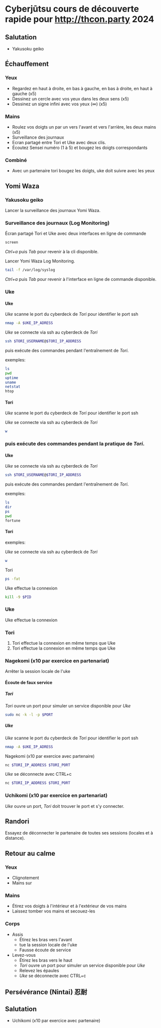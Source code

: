 # Cyberjūtsu cours de découverte rapide pour http://thcon.party 2024

## Salutation

* Yakusoku geiko

## Échauffement

### Yeux

* Regardez en haut à droite, en bas à gauche, en bas à droite, en haut à gauche
(x5)
* Dessinez un cercle avec vos yeux dans les deux sens (x5)
* Dessinez un signe infini avec vos yeux (∞) (x5)

### Mains

* Roulez vos doigts un par un vers l'avant et vers l'arrière, les deux mains (x5)
* Surveillance des journaux
* Ecran partagé entre Tori et Uke avec deux clis.
* Écoutez Sensei numéro (1 à 5) et bougez les doigts correspondants

### Combiné

* Avec un partenaire tori bougez les doigts, uke doit suivre avec les yeux

## Yomi Waza

### Yakusoku geiko

Lancer la surveillance des journaux Yomi Waza.

### Surveillance des journaux (Log Monitoring)

Écran partagé Tori et Uke avec deux interfaces en ligne de commande

```bash
screen
```

*Ctrl+a* puis *Tab* pour revenir à la cli disponible.

Lancer Yomi Waza Log Monitoring.

```bash
tail -f /var/log/syslog
```

*Ctrl+a* puis *Tab* pour revenir à l'interface en ligne de commande disponible.

### Uke

#### Uke

*Uke* scanne le port du cyberdeck de *Tori* pour identifier le port ssh

```bash
nmap -A $UKE_IP_ADRESS
```

*Uke* se connecte via ssh au cyberdeck de *Tori*

```bash
ssh $TORI_USERNAME@$TORI_IP_ADDRESS
```

puis exécute des commandes pendant l'entraînement de *Tori*.

exemples:

```bash
ls
pwd
uptime
uname
netstat
htop
```

#### Tori

*Uke* scanne le port du cyberdeck de *Tori* pour identifier le port ssh

*Uke* se connecte via ssh au cyberdeck de *Tori*

```bash
w
```

### puis exécute des commandes pendant la pratique de *Tori*.

#### Uke

*Uke* se connecte via ssh au cyberdeck de *Tori*

```bash
ssh $TORI_USERNAME@$TORI_IP_ADDRESS
```

puis exécute des commandes pendant l'entraînement de *Tori*.

exemples:

```bash
ls
dir
ps
pwd
fortune
```

#### Tori

exemples:

*Uke* se connecte via ssh au cyberdeck de *Tori*

```bash
w
```

Tori

```bash
ps -fat
```

Uke effectue la connexion

```bash
kill -9 $PID
```

### Uke

Uke effectue la connexion

### Tori

1. Tori effectue la connexion en même temps que Uke
1. Tori effectue la connexion en même temps que Uke

### Nagekomi (x10 par exercice en partenariat)

Arrêter la session locale de l'uke

#### Écoute de faux service

##### Tori

*Tori* ouvre un port pour simuler un service disponible pour *Uke*

```bash
sudo nc -k -l -p $PORT
```

##### Uke

*Uke* scanne le port du cyberdeck de *Tori* pour identifier le port ssh

```bash
nmap -A $UKE_IP_ADRESS
```

Nagekomi (x10 par exercice avec partenaire)

```bash
nc $TORI_IP_ADDRESS $TORI_PORT
```

*Uke* se déconnecte avec CTRL+c

```bash
nc $TORI_IP_ADDRESS $TORI_PORT
```

### Uchikomi (x10 par exercice en partenariat)

*Uke* ouvre un port, *Tori* doit trouver le port et s'y connecter.

## Randori

Essayez de déconnecter le partenaire de toutes ses sessions (locales et à
distance).

## Retour au calme

### Yeux

* Clignotement
* Mains sur

### Mains

* Étirez vos doigts à l'intérieur et à l'extérieur de vos mains
* Laissez tomber vos mains et secouez-les

### Corps

* Assis
   * Étirez les bras vers l'avant
   * tue la session locale de l'uke
   * Fausse écoute de service
* Levez-vous
   * Étirez les bras vers le haut
   * *Tori* ouvre un port pour simuler un service disponible pour *Uke*
   * Relevez les épaules
   * *Uke* se déconnecte avec CTRL+c

## Persévérance (Nintai) 忍耐

## Salutation

* Uchikomi (x10 par exercice avec partenaire)
